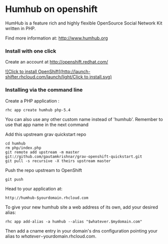 # Humhub on openshift

HumHub is a feature rich and highly flexible OpenSource Social Network Kit written in PHP.

Find more information at: http://www.humhub.org

### Install with one click


Create an account at http://openshift.redhat.com/

[![Click to install OpenShift](http://launch-shifter.rhcloud.com/launch/light/Click to install.svg)](https://openshift.redhat.com/app/console/application_types/custom?cartridges[]=php-5.4&cartridges[]=mysql-5.5&initial_git_url=https://github.com/gautamkrishnar/humhub-openshift-quickstart&name=humhub)

### Installing via the command line


Create a PHP application :

	rhc app create humhub php-5.4

You can also use any other custom name instead of 'humhub'. Remember to use that app name in the next command

Add this upstream grav quickstart repo

	cd humhub
	rm php/index.php
	git remote add upstream -m master git://github.com/gautamkrishnar/grav-openshift-quickstart.git
	git pull -s recursive -X theirs upstream master

Push the repo upstream to OpenShift

	git push        

Head to your application at:

	http://humhub-$yourdomain.rhcloud.com

To give your new humhub site a web address of its own, add your desired alias:

	rhc app add-alias -a humhub --alias "$whatever.$mydomain.com"

Then add a cname entry in your domain's dns configuration pointing your alias to $whatever-$yourdomain.rhcloud.com.

